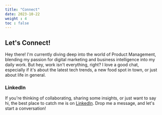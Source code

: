 ```yaml
---
title: "Connect"
date: 2023-10-22
weight : 4
toc : false
---
```


## Let's Connect!

Hey there! I'm currently diving deep into the world of Product Management, blending my passion for digital marketing and business intelligence into my daily work. But hey, work isn't everything, right? I love a good chat, especially if it's about the latest tech trends, a new food spot in town, or just about life in general.

### LinkedIn
If you're thinking of collaborating, sharing some insights, or just want to say hi, the best place to catch me is on [LinkedIn](https://www.linkedin.com/in/caroline-ratuolivia/). Drop me a message, and let's start a conversation!


